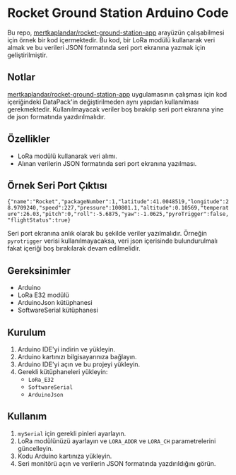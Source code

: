 # Rocket Ground Station Arduino Code

Bu repo, [mertkaplandar/rocket-ground-station-app](https://github.com/mertkaplandar/rocket-ground-station-app) arayüzün çalışabilmesi için örnek bir kod içermektedir. Bu kod, bir LoRa modülü kullanarak veri almak ve bu verileri JSON formatında seri port ekranına yazmak için geliştirilmiştir. 

## Notlar
[mertkaplandar/rocket-ground-station-app](https://github.com/mertkaplandar/rocket-ground-station-app) uygulamasının çalışması için kod içeriğindeki DataPack'in değiştirilmeden aynı yapıdan kullanılması gerekmektedir. Kullanılmayacak veriler boş bırakılıp seri port ekranına yine de json formatında yazdırılmalıdır.

## Özellikler

- LoRa modülü kullanarak veri alımı.
- Alınan verilerin JSON formatında seri port ekranına yazılması.

## Örnek Seri Port Çıktısı
`{"name":"Rocket","packageNumber":1,"latitude":41.0048519,"longitude":28.9709240,"speed":227,"pressure":100801.1,"altitude":0.10569,"temperature":26.03,"pitch":0,"roll":-5.6875,"yaw":-1.0625,"pyroTrigger":false,"flightStatus":true}`

Seri port ekranına anlık olarak bu şekilde veriler yazılmalıdır. Örneğin `pyrotrigger` verisi kullanılmayacaksa, veri json içerisinde bulundurulmalı fakat içeriği boş bırakılarak devam edilmelidir.

## Gereksinimler

- Arduino
- LoRa E32 modülü
- ArduinoJson kütüphanesi
- SoftwareSerial kütüphanesi

## Kurulum

1. Arduino IDE'yi indirin ve yükleyin.
2. Arduino kartınızı bilgisayarınıza bağlayın.
3. Arduino IDE'yi açın ve bu projeyi yükleyin.
4. Gerekli kütüphaneleri yükleyin:
   - `LoRa_E32`
   - `SoftwareSerial`
   - `ArduinoJson`

## Kullanım

1. `mySerial` için gerekli pinleri ayarlayın.
2. LoRa modülünüzü ayarlayın ve `LORA_ADDR` ve `LORA_CH` parametrelerini güncelleyin.
3. Kodu Arduino kartınıza yükleyin.
4. Seri monitörü açın ve verilerin JSON formatında yazdırıldığını görün.